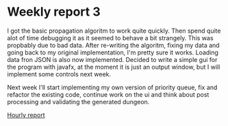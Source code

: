 # Weekly report 3

I got the basic propagation algoritm to work quite quickly. Then spend quite alot of time debugging it as it seemed to behave a bit strangely. This was propbably due to bad data. After re-writing the algoritm, fixing my data and going back to my original implementation, I'm pretty sure it works. 
Loading data fron JSON is also now implemented. Decided to write a simple gui for the program with javafx, at the moment it is just an output window, but I will implement some controls next week.

Next week I'll start implementing my own version of priority queue, fix and refactor the existing code, continue work on the ui and think about post processing and validating the generated dungeon.

[Hourly report](https://github.com/juhakaup/WFC_dungeon_gen/blob/master/documentation/hourly_report.md)
